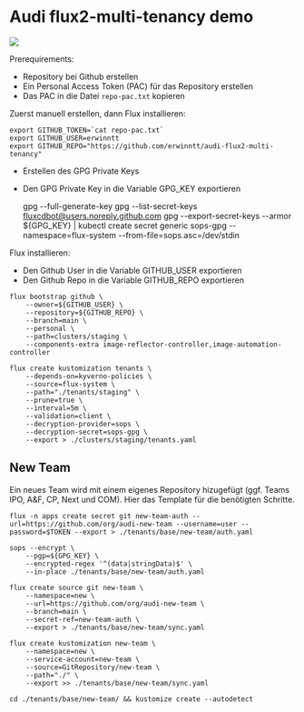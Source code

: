 # Audi flux2-multi-tenancy demo

![](docs/img/flux2-multi-tenancy.png)

Prerequirements:

- Repository bei Github erstellen
- Ein Personal Access Token (PAC) für das Repository erstellen
- Das PAC in die Datei `repo-pac.txt` kopieren

Zuerst manuell erstellen, dann Flux installieren:

    export GITHUB_TOKEN=`cat repo-pac.txt`
    export GITHUB_USER=erwinntt
    export GITHUB_REPO="https://github.com/erwinntt/audi-flux2-multi-tenancy"

- Erstellen des GPG Private Keys
- Den GPG Private Key in die Variable GPG_KEY exportieren

    gpg --full-generate-key
    gpg --list-secret-keys fluxcdbot@users.noreply.github.com
    gpg --export-secret-keys --armor ${GPG_KEY} | kubectl create secret generic sops-gpg --namespace=flux-system --from-file=sops.asc=/dev/stdin

Flux installieren:

- Den Github User in die Variable GITHUB_USER exportieren
- Den Github Repo in die Variable GITHUB_REPO exportieren

```
flux bootstrap github \
    --owner=${GITHUB_USER} \
    --repository=${GITHUB_REPO} \
    --branch=main \
    --personal \
    --path=clusters/staging \
    --components-extra image-reflector-controller,image-automation-controller
```

```
flux create kustomization tenants \
    --depends-on=kyverno-policies \
    --source=flux-system \
    --path="./tenants/staging" \
    --prune=true \
    --interval=5m \
    --validation=client \
    --decryption-provider=sops \
    --decryption-secret=sops-gpg \
    --export > ./clusters/staging/tenants.yaml
```

## New Team

Ein neues Team wird mit einem eigenes Repository hizugefügt (ggf. Teams IPO, A&F, CP, Next und COM). Hier das Template für die benötigten Schritte.

    flux -n apps create secret git new-team-auth --url=https://github.com/org/audi-new-team --username=user --password=$TOKEN --export > ./tenants/base/new-team/auth.yaml

    sops --encrypt \
        --pgp=${GPG_KEY} \
        --encrypted-regex '^(data|stringData)$' \
        --in-place ./tenants/base/new-team/auth.yaml

    flux create source git new-team \
        --namespace=new \
        --url=https://github.com/org/audi-new-team \
        --branch=main \
        --secret-ref=new-team-auth \
        --export > ./tenants/base/new-team/sync.yaml

    flux create kustomization new-team \
        --namespace=new \
        --service-account=new-team \
        --source=GitRepository/new-team \
        --path="./" \
        --export >> ./tenants/base/new-team/sync.yaml

    cd ./tenants/base/new-team/ && kustomize create --autodetect
